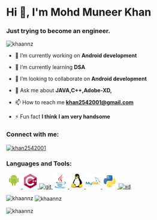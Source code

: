 <h1>Hi 👋, I'm Mohd Muneer Khan</h1>
<h3>Just trying to become an engineer.</h3>

<p align="left"> <img src="https://komarev.com/ghpvc/?username=khaannz&label=Profile%20views&color=0e75b6&style=flat" alt="khaannz" /> </p>

- 🔭 I’m currently working on **Android development**

- 🌱 I’m currently learning **DSA**

- 👯 I’m looking to collaborate on **Android development**

- 💬 Ask me about **JAVA,C++,Adobe-XD,**

- 📫 How to reach me **khan2542001@gmail.com**

- ⚡ Fun fact **I think I am very handsome**

<h3 align="left">Connect with me:</h3>
<p align="left">
<a href="https://instagram.com/khan2542001" target="blank"><img align="center" src="https://raw.githubusercontent.com/rahuldkjain/github-profile-readme-generator/master/src/images/icons/Social/instagram.svg" alt="khan2542001" height="30" width="40" /></a>
</p>

<h3 align="left">Languages and Tools:</h3>
<p align="left"> <a href="https://developer.android.com" target="_blank"> <img src="https://raw.githubusercontent.com/devicons/devicon/master/icons/android/android-original-wordmark.svg" alt="android" width="40" height="40"/> </a> <a href="https://www.w3schools.com/cpp/" target="_blank"> <img src="https://raw.githubusercontent.com/devicons/devicon/master/icons/cplusplus/cplusplus-original.svg" alt="cplusplus" width="40" height="40"/> </a> <a href="https://git-scm.com/" target="_blank"> <img src="https://www.vectorlogo.zone/logos/git-scm/git-scm-icon.svg" alt="git" width="40" height="40"/> </a> <a href="https://www.java.com" target="_blank"> <img src="https://raw.githubusercontent.com/devicons/devicon/master/icons/java/java-original.svg" alt="java" width="40" height="40"/> </a> <a href="https://www.linux.org/" target="_blank"> <img src="https://raw.githubusercontent.com/devicons/devicon/master/icons/linux/linux-original.svg" alt="linux" width="40" height="40"/> </a> <a href="https://www.mysql.com/" target="_blank"> <img src="https://raw.githubusercontent.com/devicons/devicon/master/icons/mysql/mysql-original-wordmark.svg" alt="mysql" width="40" height="40"/> </a> <a href="https://www.python.org" target="_blank"> <img src="https://raw.githubusercontent.com/devicons/devicon/master/icons/python/python-original.svg" alt="python" width="40" height="40"/> </a> <a href="https://www.adobe.com/products/xd.html" target="_blank"> <img src="https://cdn.worldvectorlogo.com/logos/adobe-xd.svg" alt="xd" width="40" height="40"/> </a> </p>

<p><img align="left" src="https://github-readme-stats.vercel.app/api/top-langs?username=khaannz&show_icons=true&locale=en&layout=compact" alt="khaannz" /></p>

<p>&nbsp;<img align="center" src="https://github-readme-stats.vercel.app/api?username=khaannz&show_icons=true&locale=en" alt="khaannz" /></p>

<p><img align="center" src="https://github-readme-streak-stats.herokuapp.com/?user=khaannz&" alt="khaannz" /></p>
